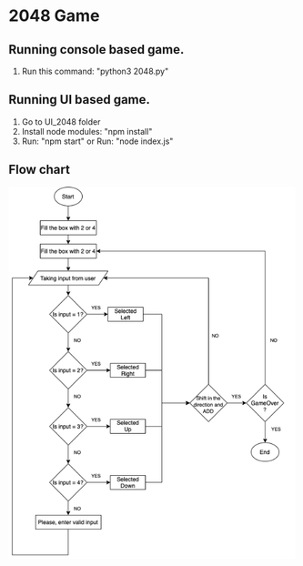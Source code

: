 # 2048 Game

## Running console based game.
1. Run this command: "python3 2048.py"

## Running UI based game.
1.  Go to UI_2048 folder
2.  Install node modules: "npm install"
3.  Run: "npm start" or 
    Run: "node index.js"

## Flow chart

![Alt text](design/design-2048.png?raw=true "Flowchart")